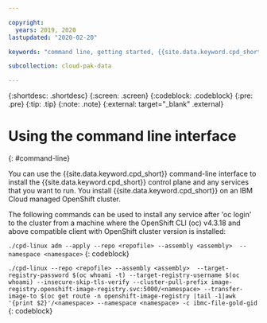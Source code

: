 ```yaml
---

copyright:
  years: 2019, 2020
lastupdated: "2020-02-20"

keywords: "command line, getting started, {{site.data.keyword.cpd_short}}, {{site.data.keyword.cpd_full_notm}}, data, ai, analytics, data analytics, governance, data governance"

subcollection: cloud-pak-data

---
```


{:shortdesc: .shortdesc}
{:screen: .screen}
{:codeblock: .codeblock}
{:pre: .pre}
{:tip: .tip}
{:note: .note}
{:external: target="_blank" .external}


# Using the command line interface
{: #command-line}

You can use the {{site.data.keyword.cpd_short}} command-line interface to install the {{site.data.keyword.cpd_short}} control plane and any services that you want to run. 
You install {{site.data.keyword.cpd_short}} on an IBM Cloud managed OpenShift cluster. 

The following commands can be used to install any service after 'oc login' to the cluster from a machine where the OpenShift CLI (oc) v4.3.18 and above compatible client with OpenShift cluster version is installed:

`./cpd-linux adm --apply --repo <repofile> --assembly <assembly>  --namespace <namespace>`
{: codeblock}

`./cpd-linux --repo <repofile> --assembly <assembly>  --target-registry-password $(oc whoami -t) --target-registry-username $(oc whoami) --insecure-skip-tls-verify --cluster-pull-prefix image-registry.openshift-image-registry.svc:5000/<namespace> --transfer-image-to $(oc get route -n openshift-image-registry |tail -1|awk '{print $2}'/<namespace> --namespace <namespace> -c ibmc-file-gold-gid`
{: codeblock}
